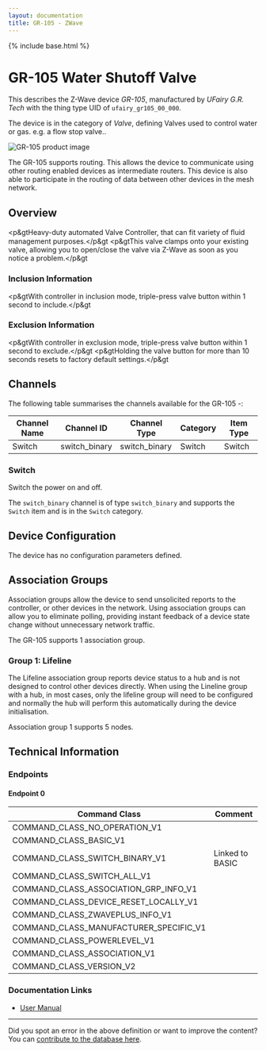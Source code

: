 ```yaml
---
layout: documentation
title: GR-105 - ZWave
---
```


{% include base.html %}

# GR-105 Water Shutoff Valve
This describes the Z-Wave device *GR-105*, manufactured by *UFairy G.R. Tech* with the thing type UID of ```ufairy_gr105_00_000```.

The device is in the category of *Valve*, defining Valves used to control water or gas. e.g. a flow stop valve..

![GR-105 product image](https://opensmarthouse.org/zwavedatabase/438/image/)


The GR-105 supports routing. This allows the device to communicate using other routing enabled devices as intermediate routers.  This device is also able to participate in the routing of data between other devices in the mesh network.

## Overview

<p&gtHeavy-duty automated Valve Controller, that can fit variety of ﬂuid management purposes.</p&gt <p&gtThis valve clamps onto your existing valve, allowing you to open/close the valve via Z-Wave as soon as you notice a problem.</p&gt

### Inclusion Information

<p&gtWith controller in inclusion mode, triple-press valve button within 1 second to include.</p&gt

### Exclusion Information

<p&gtWith controller in exclusion mode, triple-press valve button within 1 second to exclude.</p&gt <p&gtHolding the valve button for more than 10 seconds resets to factory default settings.</p&gt

## Channels

The following table summarises the channels available for the GR-105 -:

| Channel Name | Channel ID | Channel Type | Category | Item Type |
|--------------|------------|--------------|----------|-----------|
| Switch | switch_binary | switch_binary | Switch | Switch | 

### Switch
Switch the power on and off.

The ```switch_binary``` channel is of type ```switch_binary``` and supports the ```Switch``` item and is in the ```Switch``` category.



## Device Configuration

The device has no configuration parameters defined.

## Association Groups

Association groups allow the device to send unsolicited reports to the controller, or other devices in the network. Using association groups can allow you to eliminate polling, providing instant feedback of a device state change without unnecessary network traffic.

The GR-105 supports 1 association group.

### Group 1: Lifeline

The Lifeline association group reports device status to a hub and is not designed to control other devices directly. When using the Lineline group with a hub, in most cases, only the lifeline group will need to be configured and normally the hub will perform this automatically during the device initialisation.

Association group 1 supports 5 nodes.

## Technical Information

### Endpoints

#### Endpoint 0

| Command Class | Comment |
|---------------|---------|
| COMMAND_CLASS_NO_OPERATION_V1| |
| COMMAND_CLASS_BASIC_V1| |
| COMMAND_CLASS_SWITCH_BINARY_V1| Linked to BASIC|
| COMMAND_CLASS_SWITCH_ALL_V1| |
| COMMAND_CLASS_ASSOCIATION_GRP_INFO_V1| |
| COMMAND_CLASS_DEVICE_RESET_LOCALLY_V1| |
| COMMAND_CLASS_ZWAVEPLUS_INFO_V1| |
| COMMAND_CLASS_MANUFACTURER_SPECIFIC_V1| |
| COMMAND_CLASS_POWERLEVEL_V1| |
| COMMAND_CLASS_ASSOCIATION_V1| |
| COMMAND_CLASS_VERSION_V2| |

### Documentation Links

* [User Manual](https://opensmarthouse.org/zwavedatabase/438/GR-105-EU-B.pdf)

---

Did you spot an error in the above definition or want to improve the content?
You can [contribute to the database here](https://opensmarthouse.org/zwavedatabase/438).
